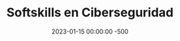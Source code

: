 ---
title: Softskills en Ciberseguridad
date: 2023-01-15 00:00:00 -500
categories: [ciberseguridad]
tags: [ciberseguridad,softskills,carrera,]     # TAG names should always be lowercase
---